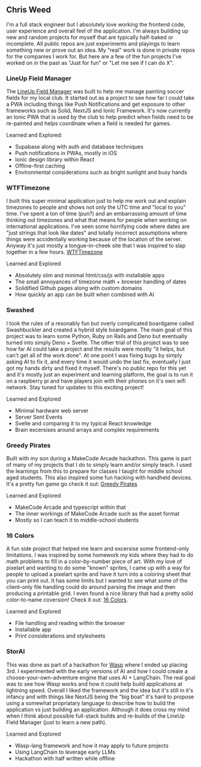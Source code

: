 ## Chris Weed

I'm a full stack engineer but I absolutely love working the frontend code, user experience and overall feel of the application. I'm always building up new and random projects for myself that are typically half-baked or incomplete.  All public repos are just experiments and playings to learn something new or prove out an idea.  My "real" work is done in private repos for the companies I work for. But here are a few of the fun projects I've worked on in the past as "Just for fun" or "Let me see if I can do X".

### LineUp Field Manager

The [LineUp Field Manager](https://app.lineup.soccer) was built to help me manage painting soccer fields for my local club. It started out as a project to see how far I could take a PWA including things like Push Notifications and get exposure to other frameworks such as Solid, NextJS and Ionic Framework. It's now currently an Ionic PWA that is used by the club to help predict when fields need to be re-painted and helps coordinate when a field is needed for games.

Learned and Explored:

- Supabase along with auth and database techniques
- Push notifications in PWAs, mostly in iOS
- Ionic design library within React
- Offline-first caching
- Environmental considerations such as bright sunlight and busy hands

### WTFTimezone

I built this super minimal application just to help me work out and explain timezones to people and shows not only the UTC time and "local to you" time. I've spent a ton of time (pun?) and an embarrassing amount of time thinking out timezones and what that means for people when working on international applications. I've seen some horrifying code where dates are "just strings that look like dates" and totally incorrect assumptions where things were accidentally working because of the location of the server. Anyway it's just mostly a tongue-in-cheek site that I was inspired to slap together in a few hours. [WTFTimezone](https://wtftime.zone)

Learned and Explored

- Absolutely slim and minimal html/css/js with installable apps
- The small annoyances of timezone math + browser handling of dates
- Solidified Github pages along with custom domains
- How quickly an app can be built when combined with AI

### Swashed

I took the rules of a resonably fun but overly complicated boardgame called Swashbuckler and created a hybrid style boardgame. The main goal of this project was to learn some Python, Ruby on Rails and Deno but eventually turned into simply Deno + Svelte. The other trial of this project was to see how far AI could take a project and the results were mostly "it helps, but can't get all of the work done". At one point I was fixing bugs by simply asking AI to fix it, and every time it would undo the last fix, eventually I just got my hands dirty and fixed it myself. There's no public repo for this yet and it's mostly just an experiment and learning platform, the goal is to run it on a raspberry pi and have players join with their phones on it's own wifi network. Stay tuned for updates to this exciting project!

Learned and Explored

- Minimal hardware web server
- Server Sent Events
- Svelte and comparing it to my typical React knowledge
- Brain excersises around arrays and complex requirements

### Greedy Pirates

Built with my son during a MakeCode Arcade hackathon. This game is part of many of my projects that I do to simply learn and/or simply teach. I used the learnings from this to prepare for classes I taught for middle school aged students.  This also inspired some fun hacking with handheld devices. It's a pretty fun game go check it out: [Greedy Pirates](https://arcade.makecode.com/S66008-45860-30012-86138)

Learned and Explored

- MakeCode Arcade and typescript within that
- The inner workings of MakeCode Arcade such as the asset format
- Mostly so I can teach it to middle-school students

### 16 Colors

A fun side project that helped me learn and excersise some frontend-only limitations. I was inspired by some homework my kids where they had to do math problems to fill in a color-by-number piece of art. With my love of pixelart and wanting to do some "known" sprites, I came up with a way for people to upload a pixelart sprite and have it turn into a coloring sheet that you can print out. It has some limits but I wanted to see what some of the client-only file handling could do around parsing the image and then producing a printable grid. I even found a nice library that had a pretty solid color-to-name coversion! Check it out: [16 Colors](http://www.16colors.com/).

Learned and Explored

- File handling and reading within the browser
- Installable app
- Print considerations and stylesheets

### StorAI

This was done as part of a hackathon for [Wasp](https://wasp-lang.dev/) where I ended up placing 3rd. I experimented with the early versions of AI and how I could create a choose-your-own-adventure engine that uses AI + LangChain. The real goal was to see how Wasp works and how it could help build applications at lightning speed. Overall I liked the framework and the idea but it's still in it's infancy and with things like NextJS being the "big boat" it's hard to propose using a somewhat propriatary language to describe how to build the application vs just building an application. Although it does cross my mind when I think about possible full-stack builds and re-builds of the LineUp Field Manager (just to learn a new path).

Learned and Explored

- Wasp-lang framework and how it may apply to future projects
- Using LangChain to leverage early LLMs
- Hackathon with half written while offline
